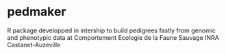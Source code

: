 # pedmaker

R package developped in intership to build pedigrees fastly from genomic and phenotypic data at Comportement Ecologie de la Faune Sauvage INRA Castanet-Auzeville
